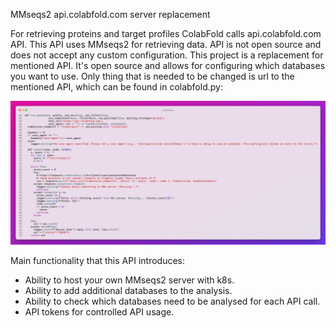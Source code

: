 MMseqs2 api.colabfold.com server replacement

For retrieving proteins and target profiles ColabFold calls api.colabfold.com API. This API uses MMseqs2 for retrieving data. API is not open source and does not accept any custom configuration. This project is a replacement for mentioned API. It's open source and allows for configuring which databases you want to use. Only thing that is needed to be changed is url to the mentioned API, which can be found in colabfold.py:

![ColabFold code](StaticResources/colabfold.py.png)

Main functionality that this API introduces:
- Ability to host your own MMseqs2 server with k8s.
- Ability to add additional databases to the analysis.
- Ability to check which databases need to be analysed for each API call.
- API tokens for controlled API usage.